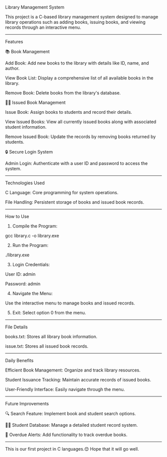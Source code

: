 Library Management System

This project is a C-based library management system designed to manage library operations such as adding books, issuing books, and viewing records through an interactive menu.


---

Features

📚 Book Management

Add Book: Add new books to the library with details like ID, name, and author.

View Book List: Display a comprehensive list of all available books in the library.

Remove Book: Delete books from the library's database.


👨‍🎓 Issued Book Management

Issue Book: Assign books to students and record their details.

View Issued Books: View all currently issued books along with associated student information.

Remove Issued Book: Update the records by removing books returned by students.


🔒 Secure Login System

Admin Login: Authenticate with a user ID and password to access the system.



---

Technologies Used

C Language: Core programming for system operations.

File Handling: Persistent storage of books and issued book records.



---

How to Use

1. Compile the Program:

gcc library.c -o library.exe


2. Run the Program:

./library.exe


3. Login Credentials:

User ID: admin

Password: admin



4. Navigate the Menu:

Use the interactive menu to manage books and issued records.



5. Exit: Select option 0 from the menu.




---

File Details

books.txt: Stores all library book information.

issue.txt: Stores all issued book records.



---

Daily Benefits

Efficient Book Management: Organize and track library resources.

Student Issuance Tracking: Maintain accurate records of issued books.

User-Friendly Interface: Easily navigate through the menu.



---

Future Improvements

🔍 Search Feature: Implement book and student search options.

🧑‍🎓 Student Database: Manage a detailed student record system.

📅 Overdue Alerts: Add functionality to track overdue books.



---



This is our first project in C languages.😊
Hope that it will go well.
